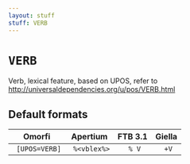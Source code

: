 ```yaml
---
layout: stuff
stuff: VERB
---
```

# ` VERB `

Verb, lexical feature, based on UPOS, refer to http://universaldependencies.org/u/pos/VERB.html

## Default formats
| Omorfi | Apertium | FTB 3.1 | Giella |
|:------:|:--------:|:-------:|:------:|
| ` [UPOS=VERB]` | ` %<vblex%>` | ` % V` | ` +V`  |
